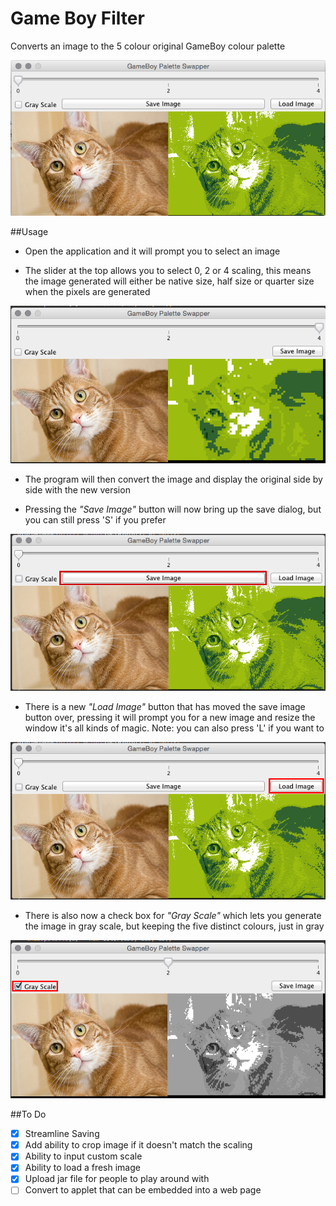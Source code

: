 # Game Boy Filter

Converts an image to the 5 colour original GameBoy colour palette 

![alt tag](https://raw.githubusercontent.com/MoloHunt/GameBoyFilter/master/Images/Program%20Screenshot%20V0.5.png)

##Usage

- Open the application and it will prompt you to select an image

- The slider at the top allows you to select 0, 2 or 4 scaling, this means the image generated will either be native size, half size or quarter size when the pixels are generated

![alt tag](https://raw.githubusercontent.com/MoloHunt/GameBoyFilter/master/Images/Program%20Screenhot%20Selective%20Resolution.png)

- The program will then convert the image and display the original side by side with the new version

- Pressing the *"Save Image"* button will now bring up the save dialog, but you can still press 'S' if you prefer

![alt tag](https://raw.githubusercontent.com/MoloHunt/GameBoyFilter/master/Images/Program%20Screenshot%20Save%20Image%20Button.png)

- There is a new *"Load Image"* button that has moved the save image button over, pressing it will prompt you for a new image and resize the window it's all kinds of magic. Note: you can also press 'L' if you want to

![alt tag](https://raw.githubusercontent.com/MoloHunt/GameBoyFilter/master/Images/Program%20Screenshot%20Load%20Image%20Button.png)

- There is also now a check box for *"Gray Scale"* which lets you generate the image in gray scale, but keeping the five distinct colours, just in gray

![alt tag](https://raw.githubusercontent.com/MoloHunt/GameBoyFilter/master/Images/Program%20Screenshot%20GrayScale.png)


##To Do

- [X] Streamline Saving
- [X] Add ability to crop image if it doesn't match the scaling
- [X] Ability to input custom scale
- [X] Ability to load a fresh image
- [X] Upload jar file for people to play around with
- [ ] Convert to applet that can be embedded into a web page
